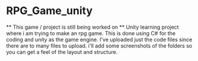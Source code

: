 # RPG_Game_unity
** This game / project is still being worked on **
Unity learning project where i am trying to make an rpg game.
This is done using C# for the coding and unity as the game engine.
I've uploaded just the code files since there are to many files to upload.
i'll add some screenshots of the folders so you can get a feel of the layout and structure.


